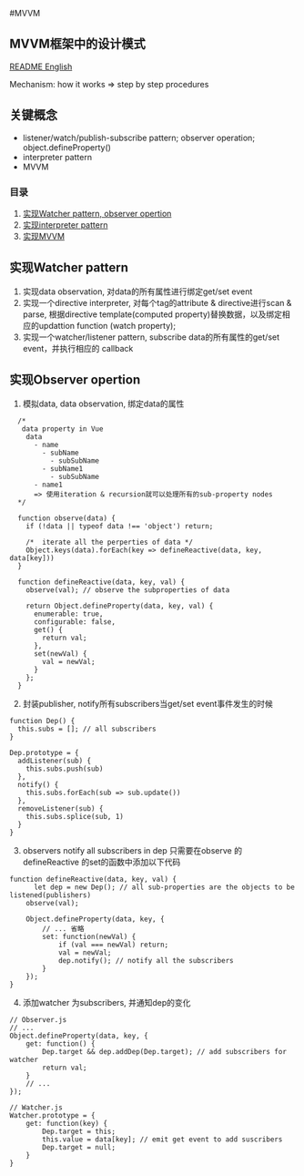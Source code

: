 #MVVM

## MVVM框架中的设计模式

[README English](https://github.com/21hook/MVVM/blob/master/README.md)

Mechanism: how it works => step by step procedures

## 关键概念
- listener/watch/publish-subscribe pattern; observer operation; object.defineProperty()
- interpreter pattern
- MVVM

### 目录
1. [实现Watcher pattern, observer opertion]()
2. [实现interpreter pattern]()
3. [实现MVVM]()

## 实现Watcher pattern
1. 实现data observation, 对data的所有属性进行绑定get/set event
2. 实现一个directive interpreter, 对每个tag的attribute & directive进行scan & parse,
根据directive template(computed property)替换数据，以及绑定相应的updattion function
(watch property);
3. 实现一个watcher/listener pattern, subscribe data的所有属性的get/set event，并执行相应的
callback


## 实现Observer opertion

1. 模拟data, data observation, 绑定data的属性

```
  /*
   data property in Vue
    data
      - name
        - subName
          - subSubName
        - subName1
          - subSubName 
      - name1
      => 使用iteration & recursion就可以处理所有的sub-property nodes
  */
  
  function observe(data) {
    if (!data || typeof data !== 'object') return;
    
    /*  iterate all the perperties of data */
    Object.keys(data).forEach(key => defineReactive(data, key, data[key]))
  }
  
  function defineReactive(data, key, val) {
    observe(val); // observe the subproperties of data
    
    return Object.defineProperty(data, key, val) {
      enumerable: true,
      configurable: false,
      get() {
        return val;
      },
      set(newVal) {
        val = newVal;
      }
    };
  }
```

2. 封装publisher, notify所有subscribers当get/set event事件发生的时候

```
function Dep() {
  this.subs = []; // all subscribers
}

Dep.prototype = {
  addListener(sub) {
    this.subs.push(sub)
  },
  notify() {
    this.subs.forEach(sub => sub.update())
  },
  removeListener(sub) {
    this.subs.splice(sub, 1) 
  }
}
```

3. observers notify all subscribers in dep
只需要在observe 的defineReactive 的set的函数中添加以下代码
```
function defineReactive(data, key, val) {
	  let dep = new Dep(); // all sub-properties are the objects to be listened(publishers)
    observe(val);

    Object.defineProperty(data, key, {
        // ... 省略
        set: function(newVal) {
        	if (val === newVal) return;
            val = newVal;
            dep.notify(); // notify all the subscribers
        }
    });
}

```

4. 添加watcher 为subscribers, 并通知dep的变化

```
// Observer.js
// ...
Object.defineProperty(data, key, {
	get: function() {
		Dep.target && dep.addDep(Dep.target); // add subscribers for watcher
		return val;
	}
    // ...
});

// Watcher.js
Watcher.prototype = {
	get: function(key) {
		Dep.target = this;
		this.value = data[key];	// emit get event to add suscribers
		Dep.target = null;
	}
}

```


